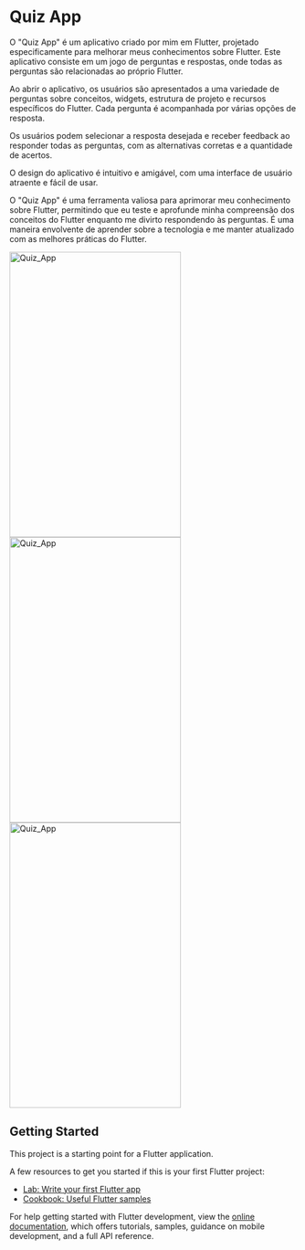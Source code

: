 <h1>Quiz App</h1>

O "Quiz App" é um aplicativo criado por mim em Flutter, projetado especificamente para melhorar meus conhecimentos sobre Flutter. Este aplicativo consiste em um jogo de perguntas e respostas, onde todas as perguntas são relacionadas ao próprio Flutter.

Ao abrir o aplicativo, os usuários são apresentados a uma variedade de perguntas sobre conceitos, widgets, estrutura de projeto e recursos específicos do Flutter. Cada pergunta é acompanhada por várias opções de resposta.

Os usuários podem selecionar a resposta desejada e receber feedback ao responder todas as perguntas, com as alternativas corretas e a quantidade de acertos. 

O design do aplicativo é intuitivo e amigável, com uma interface de usuário atraente e fácil de usar.

O "Quiz App" é uma ferramenta valiosa para aprimorar meu conhecimento sobre Flutter, permitindo que eu teste e aprofunde minha compreensão dos conceitos do Flutter enquanto me divirto respondendo às perguntas. É uma maneira envolvente de aprender sobre a tecnologia e me manter atualizado com as melhores práticas do Flutter.



 <img align="center" alt="Quiz_App" height="500" width="300" src="https://i.imgur.com/XGsHpMz.png">
 <img align="center" alt="Quiz_App" height="500" width="300" src="https://i.imgur.com/IUzf5D5.png">
 <img align="center" alt="Quiz_App" height="500" width="300" src="https://i.imgur.com/PRYggW3.png">

## Getting Started

This project is a starting point for a Flutter application.

A few resources to get you started if this is your first Flutter project:

- [Lab: Write your first Flutter app](https://docs.flutter.dev/get-started/codelab)
- [Cookbook: Useful Flutter samples](https://docs.flutter.dev/cookbook)

For help getting started with Flutter development, view the
[online documentation](https://docs.flutter.dev/), which offers tutorials,
samples, guidance on mobile development, and a full API reference.
